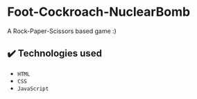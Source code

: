 # Foot-Cockroach-NuclearBomb
<p> A Rock-Paper-Scissors based game :) </p>

## ✔️ Technologies used

- ``HTML``
- ``CSS``
- ``JavaScript``


